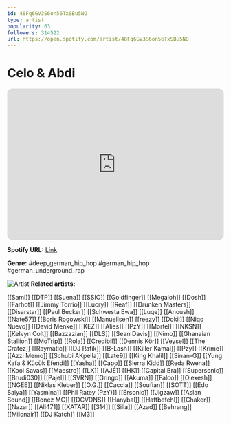 ```yaml
---
id: 48Fq6GV3S6on56TxSBu5NO
type: artist
popularity: 63
followers: 314522
url: https://open.spotify.com/artist/48Fq6GV3S6on56TxSBu5NO
---
```

# Celo & Abdi

<iframe style="border-radius:12px" src="https://open.spotify.com/embed/artist/48Fq6GV3S6on56TxSBu5NO" width="100%" height="352" frameBorder="0" allowfullscreen="" allow="autoplay; clipboard-write; encrypted-media; fullscreen; picture-in-picture" loading="lazy"></iframe>

**Spotify URL:** [Link](https://open.spotify.com/artist/48Fq6GV3S6on56TxSBu5NO)

**Genre:**  #deep_german_hip_hop #german_hip_hop #german_underground_rap

![Artist](https://i.scdn.co/image/ab6761610000e5eb5c831b794ff0954cb2d9f767)
**Related artists:**

[[Sami]]
[[DTP]]
[[Suena]]
[[SSIO]]
[[Goldfinger]]
[[Megaloh]]
[[Dosh]]
[[Farhot]]
[[Jimmy Torrio]]
[[Lucry]]
[[Reaf]]
[[Drunken Masters]]
[[Disarstar]]
[[Paul Becker]]
[[Schwesta Ewa]]
[[Luqe]]
[[Anoush]]
[[Nate57]]
[[Boris Rogowski]]
[[Manuellsen]]
[[reezy]]
[[Dokii]]
[[Niqo Nuevo]]
[[David Menke]]
[[KEZ]]
[[Alies]]
[[PzY]]
[[Mortel]]
[[NKSN]]
[[Kelvyn Colt]]
[[Bazzazian]]
[[DLS]]
[[Sean Davis]]
[[Nimo]]
[[Ghanaian Stallion]]
[[MoTrip]]
[[Rola]]
[[Credibil]]
[[Dennis Kör]]
[[Veysel]]
[[The Cratez]]
[[Raymatic]]
[[DJ Rafik]]
[[B-Lash]]
[[Killer Kamal]]
[[Pzy]]
[[Krime]]
[[Azzi Memo]]
[[Schubi AKpella]]
[[Late9]]
[[King Khalil]]
[[Sinan-G]]
[[Yung Kafa & Kücük Efendi]]
[[Yasha]]
[[Capo]]
[[Sierra Kidd]]
[[Reda Rwena]]
[[Kool Savas]]
[[Maestro]]
[[LX]]
[[AJÉ]]
[[HK]]
[[Capital Bra]]
[[Supersonic]]
[[Brudi030]]
[[Pajel]]
[[SVRN]]
[[Gringo]]
[[Akuma]]
[[Falco]]
[[Olexesh]]
[[NGEE]]
[[Niklas Kleber]]
[[O.G.]]
[[Caccia]]
[[Soufian]]
[[SOTT]]
[[Edo Saiya]]
[[Yasmina]]
[[Phil Ratey (PzY)]]
[[Ersonic]]
[[Jigzaw]]
[[Aslan Sound]]
[[Bonez MC]]
[[DCVDNS]]
[[Hanybal]]
[[Haftbefehl]]
[[Chaker]]
[[Nazar]]
[[Ali471]]
[[XATAR]]
[[314]]
[[Silla]]
[[Azad]]
[[Behrang]]
[[Milonair]]
[[DJ Katch]]
[[M3]]
